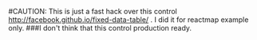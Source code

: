 #CAUTION: 
This is just a fast hack over this control http://facebook.github.io/fixed-data-table/ .
I did it for reactmap example only.
###I don't think that this control production ready.
